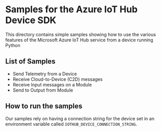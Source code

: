 # Samples for the Azure IoT Hub Device SDK

This directory contains simple samples showing how to use the various features of the Microsoft Azure IoT Hub service from a device running Python

## List of Samples

* Send Telemetry from a Device
* Receive Cloud-to-Device (C2D) messages
* Receive Input messages on a Module
* Send to Output from Module

## How to run the samples
Our samples rely on having a connection string for the device set in an environment variable called `IOTHUB_DEVICE_CONNECTION_STRING`.